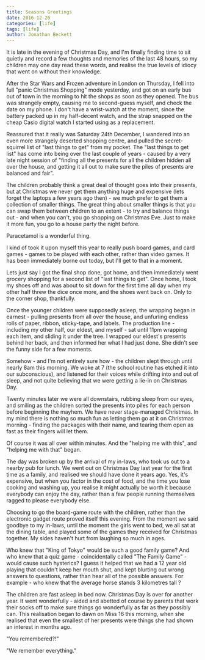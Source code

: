 ```yaml
---
title: Seasons Greetings
date: 2016-12-26
categories: [life]
tags: [life]
author: Jonathan Beckett
---
```


It is late in the evening of Christmas Day, and I'm finally finding time to sit quietly and record a few thoughts and memories of the last 48 hours, so my children may one day read these words, and realise the true levels of idiocy that went on without their knowledge.

After the Star Wars and Frozen adventure in London on Thursday, I fell into full "panic Christmas Shopping" mode yesterday, and got on an early bus out of town in the morning to hit the shops as soon as they opened. The bus was strangely empty, causing me to second-guess myself, and check the date on my phone. I don't have a wrist-watch at the moment, since the battery packed up in my half-decent watch, and the strap snapped on the cheap Casio digital watch I started using as a replacement.

Reassured that it really was Saturday 24th December, I wandered into an even more strangely deserted shopping centre, and pulled the secret-squirrel list of "last things to get" from my pocket. The "last things to get list" has come into being over the last couple of years - caused by a very late night session of "finding all the presents for all the children hidden all over the house, and getting it all out to make sure the piles of presents are balanced and fair".

The children probably think a great deal of thought goes into their presents, but at Christmas we never get them anything huge and expensive (lets forget the laptops a few years ago then) - we much prefer to get them a collection of smaller things. The great thing about smaller things is that you can swap them between children to an extent - to try and balance things out - and when you can't, you go shopping on Christmas Eve. Just to make it more fun, you go to a house party the night before.

Paracetamol is a wonderful thing.

I kind of took it upon myself this year to really push board games, and card games - games to be played with each other, rather than video games. It has been immediately borne out today, but I'll get to that in a moment.

Lets just say I got the final shop done, got home, and then immediately went grocery shopping for a second list of "last things to get". Once home, I took my shoes off and was about to sit down for the first time all day when my other half threw the dice once more, and the shoes went back on. Only to the corner shop, thankfully.

Once the younger children were supposedly asleep, the wrapping began in earnest - pulling presents from all over the house, and unfurling endless rolls of paper, ribbon, sticky-tape, and labels. The production line - including my other half, our eldest, and myself - sat until 11pm wrapping each item, and sliding it under the tree. I wrapped our eldest's presents behind her back, and then informed her what I had just done. She didn't see the funny side for a few moments.

Somehow - and I'm not entirely sure how - the children slept through until nearly 8am this morning. We woke at 7 (the school routine has etched it into our subconscious), and listened for their voices while drifting into and out of sleep, and not quite believing that we were getting a lie-in on Christmas Day.

Twenty minutes later we were all downstairs, rubbing sleep from our eyes, and smiling as the children sorted the presents into piles for each person before beginning the mayhem. We have never stage-managed Christmas. In my mind there is nothing so much fun as letting them go at it on Christmas morning - finding the packages with their name, and tearing them open as fast as their fingers will let them.

Of course it was all over within minutes. And the "helping me with this", and "helping me with that" began.

The day was broken up by the arrival of my in-laws, who took us out to a nearby pub for lunch. We went out on Christmas Day last year for the first time as a family, and realised we should have done it years ago. Yes, it's expensive, but when you factor in the cost of food, and the time you lose cooking and washing up, you realise it might actually be worth it because everybody can enjoy the day, rather than a few people running themselves ragged to please everybody else.

Choosing to go the board-game route with the children, rather than the electronic gadget route proved itself this evening. From the moment we said goodbye to my in-laws, until the moment the girls went to bed, we all sat at the dining table, and played some of the games they received for Christmas together. My sides haven't hurt from laughing so much in ages.

Who knew that "King of Tokyo" would be such a good family game? And who knew that a quiz game - coincidentally called "The Family Game" - would cause such hysterics? I guess it helped that we had a 12 year old playing that couldn't keep her mouth shut, and kept blurting out wrong answers to questions, rather than hear all of the possible answers. For example - who knew that the average horse stands 3 kilometres tall ?

The children are fast asleep in bed now. Christmas Day is over for another year. It went wonderfully - aided and abetted of course by parents that work their socks off to make sure things go wonderfully as far as they possibly can. This realisation began to dawn on Miss 16 this morning, when she realised that even the smallest of her presents were things she had shown an interest in months ago.

"You remembered?!"

"We remember everything."